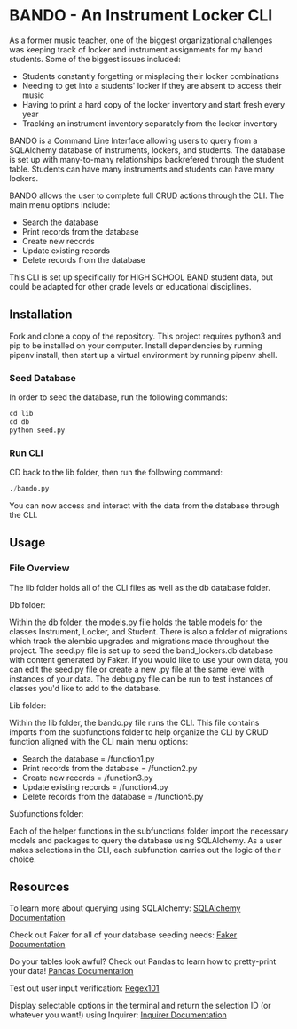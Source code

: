 # BANDO - An Instrument Locker CLI

As a former music teacher, one of the biggest organizational challenges was keeping track of locker and instrument assignments for my band students. Some of the biggest issues included:

* Students constantly forgetting or misplacing their locker combinations
* Needing to get into a students' locker if they are absent to access their music
* Having to print a hard copy of the locker inventory and start fresh every year
* Tracking an instrument inventory separately from the locker inventory

BANDO is a Command Line Interface allowing users to query from a SQLAlchemy database of instruments, lockers, and students. The database is set up with many-to-many relationships backrefered through the student table. Students can have many instruments and students can have many lockers.

BANDO allows the user to complete full CRUD actions through the CLI. The main menu options include:

* Search the database
* Print records from the database
* Create new records
* Update existing records
* Delete records from the database

This CLI is set up specifically for HIGH SCHOOL BAND student data, but could be adapted for other grade levels or educational disciplines.

## Installation

Fork and clone a copy of the repository. This project requires python3 and pip to be installed on your computer. Install dependencies by running pipenv install, then start up a virtual environment by running pipenv shell.

### Seed Database

In order to seed the database, run the following commands:

```python
cd lib
cd db
python seed.py
```

### Run CLI

CD back to the lib folder, then run the following command:

```python
./bando.py
```

You can now access and interact with the data from the database through the CLI.

## Usage

### File Overview

The lib folder holds all of the CLI files as well as the db database folder.

Db folder:

Within the db folder, the models.py file holds the table models for the classes Instrument, Locker, and Student. There is also a folder of migrations which track the alembic upgrades and migrations made throughout the project. The seed.py file is set up to seed the band_lockers.db database with content generated by Faker. If you would like to use your own data, you can edit the seed.py file or create a new .py file at the same level with instances of your data. The debug.py file can be run to test instances of classes you'd like to add to the database.

Lib folder:

Within the lib folder, the bando.py file runs the CLI. This file contains imports from the subfunctions folder to help organize the CLI by CRUD function aligned with the CLI main menu options:

* Search the database = /function1.py
* Print records from the database = /function2.py
* Create new records = /function3.py
* Update existing records = /function4.py
* Delete records from the database = /function5.py

Subfunctions folder:

Each of the helper functions in the subfunctions folder import the necessary models and packages to query the database using SQLAlchemy. As a user makes selections in the CLI, each subfunction carries out the logic of their choice. 

## Resources

To learn more about querying using SQLAlchemy: [SQLAlchemy Documentation](https://www.sqlalchemy.org/)

Check out Faker for all of your database seeding needs: [Faker Documentation](https://faker.readthedocs.io/en/master/)

Do your tables look awful? Check out Pandas to learn how to pretty-print your data! [Pandas Documentation](https://pandas.pydata.org/)

Test out user input verification: [Regex101](https://regex101.com/)

Display selectable options in the terminal and return the selection ID (or whatever you want!) using Inquirer: [Inquirer Documentation](https://pypi.org/project/inquirer/)